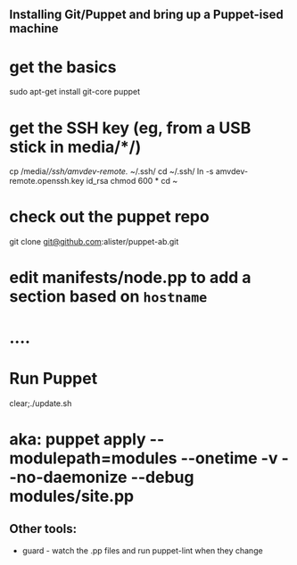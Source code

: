 ## Installing Git/Puppet and bring up a Puppet-ised machine

# get the basics
sudo apt-get install git-core puppet

# get the SSH key (eg, from a USB stick in media/*/)
cp /media/*/ssh/amvdev-remote.* ~/.ssh/
cd ~/.ssh/
ln -s amvdev-remote.openssh.key id_rsa
chmod 600 *
cd ~

# check out the puppet repo
git clone git@github.com:alister/puppet-ab.git

# edit manifests/node.pp to add a section based on `hostname`
# ....

# Run Puppet
clear;./update.sh 
# aka: puppet  apply --modulepath=modules --onetime -v --no-daemonize --debug modules/site.pp 

## Other tools:
* guard - watch the .pp files and run puppet-lint when they change
